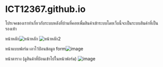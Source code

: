 # ICT12367.github.io
โปรเจคของเราทำเกี่ยวกับระบบหลังที่บ้านที่คอยเพื่มสินค้าเข้าระบบโดยเว็บนี้จะเป็นระบบสินค้าที่เป็นรองเท้า

หน้าหลัก![หน้าหลัก](https://github.com/user-attachments/assets/983c66f6-b5ce-4183-a004-32dbbac09d1d)
![หน้าหลัก2](https://github.com/user-attachments/assets/f702544b-fe33-490e-aecb-6873e718539a)

หน้าแบบฟอร์ม เอาไว้ป้อนข้อมูล form![image](https://github.com/user-attachments/assets/5f2ed88f-7974-4c0a-a863-9fd9df195490)

หน้าตาราง (ดูสินค้าที่ป้อนเข้าไปในหน้าฟอร์ม)
![image](https://github.com/user-attachments/assets/dde41bc4-b5e2-43ad-82fc-4f76b3395eb4)
